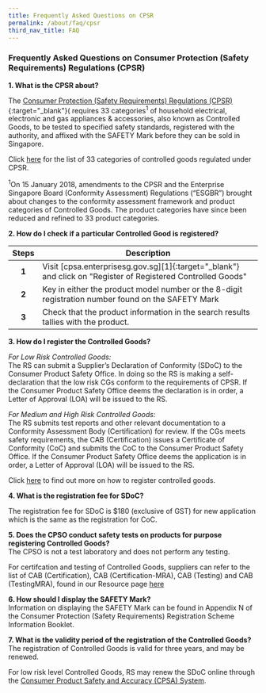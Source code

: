```yaml
---
title: Frequently Asked Questions on CPSR
permalink: /about/faq/cpsr
third_nav_title: FAQ
---
```


### Frequently Asked Questions on Consumer Protection (Safety Requirements) Regulations (CPSR)

**1. What is the CPSR about?**<br>

The [Consumer Protection (Safety Requirements) Regulations (CPSR)](https://sso.agc.gov.sg/SL/CPTDSRA1975-RG1?DocDate=20181010){:target="_blank"}( requires 33 categories<sup>1</sup> of household electrical, electronic and gas appliances & accessories, also known as Controlled Goods, to be tested to specified safety standards, registered with the authority, and affixed with the SAFETY Mark before they can be sold in Singapore.

Click [here](/suppliers/cpsr/list-of-controlled-goods) for the list of 33 categories of controlled goods regulated under CPSR.

<sup>1</sup>On 15 January 2018, amendments to the CPSR and the Enterprise Singapore Board (Conformity Assessment) Regulations (“ESGBR”) brought about changes to the conformity assessment framework and product categories of Controlled Goods. The product categories have since been reduced and refined to 33 product categories.<font>

**2. How do I check if a particular Controlled Good is registered?**<br>

|Steps|Description|
|:---:|----|
| **1**| Visit [cpsa.enterprisesg.gov.sg][1]{:target="_blank"} and click on "Register of Registered Controlled Goods"                                  
| **2**| Key in either the product model number or the 8-digit registration number found on the SAFETY Mark                                                    
| **3**| Check that the product information in the search results tallies with the product. 


**3. How do I register the Controlled Goods?**<br>

*For Low Risk Controlled Goods:*<br>
The RS can submit a Supplier’s Declaration of Conformity (SDoC) to the Consumer Product Safety Office. In doing so the RS is making a self-declaration that the low risk CGs conform to the requirements of CPSR.
If the Consumer Product Safety Office deems the declaration is in order, a Letter of Approval (LOA) will be issued to the RS.

*For Medium and High Risk Controlled Goods:*<br>
The RS submits test reports and other relevant documentation to a Conformity Assessment Body (Certification) for review. If the CGs meets safety requirements, the CAB (Certification) issues a Certificate of Conformity (CoC) and submits the CoC to the Consumer Product Safety Office.
If the Consumer Product Safety Office deems the application is in order, a Letter of Approval (LOA) will be issued to the RS.

Click [here](/suppliers/cpsr/register-your-controlled-goods) to find out more on how to register controlled goods.

**4. What is the registration fee for SDoC?**<br>

The registration fee for SDoC is $180 (exclusive of GST) for new application which is the same as the registration for CoC. 

**5. Does the CPSO conduct safety tests on products for purpose registering Controlled Goods?**<br>
The CPSO is not a test laboratory and does not perform any testing. 

For certifcation and testing of Controlled Goods, suppliers can refer to the list of CAB (Certification), CAB (Certification-MRA), CAB (Testing) and CAB (TestingMRA), found  in our Resource page [here](/images/cpsr-resources/cpsr-list-of-cabs.pdf)

**6. How should I display the SAFETY Mark?**<br>
Information on displaying the SAFETY Mark can be found in Appendix N of the Consumer Protection (Safety Requirements) Registration Scheme Information Booklet. 

**7. What is the validity period of the registration of the Controlled Goods?**
The registration of Controlled Goods is valid for three years, and may be renewed. 

For low risk level Controlled Goods, RS may renew the SDoC online through the [Consumer Product Safety and Accuracy (CPSA) System](https://cpsa.enterprisesg.gov.sg/totalagility/forms/custom/publicsite/login.html). 


